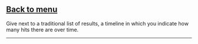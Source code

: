 [Back to menu](https://github.com/MichaelF89/MegaSearch/blob/master/Wiki/Menu)
------------------------------------------------------------------------------------------------------------------------------------------

Give next to a traditional list of results, a timeline in which you indicate how many hits there are over time.

------------------------------------------------------------------------------------------------------------------------------------------
